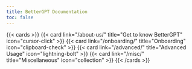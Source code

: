 ```yaml
---
title: BetterGPT Documentation
toc: false
---
```



{{< cards >}}
  {{< card link="/about-us/" title="Get to know BetterGPT" icon="cursor-click" >}}
  {{< card link="/onboarding/" title="Onboarding" icon="clipboard-check" >}}
  {{< card link="/advanced/" title="Advanced Usage" icon="lightning-bolt" >}}
  {{< card link="/misc/" title="Miscellaneous" icon="collection" >}}
{{< /cards >}}
